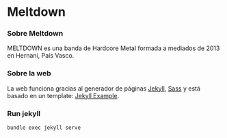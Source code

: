 # Meltdown

### Sobre Meltdown

MELTDOWN es una banda de Hardcore Metal formada a mediados de 2013 en Hernani, País Vasco. 

### Sobre la web

La web funciona gracias al generador de páginas [Jekyll](https://jekyllrb.com/), [Sass](https://sass-lang.com/) y está basado en un template: [Jekyll Example](https://github.com/gruncho/jekyll-example).

### Run jekyll

```
bundle exec jekyll serve
```
